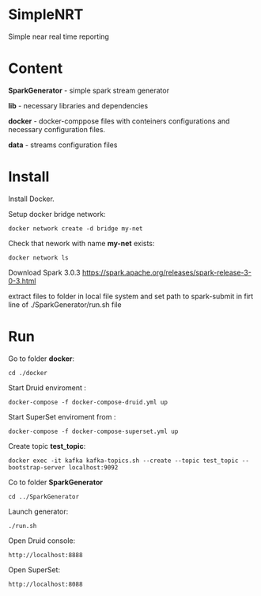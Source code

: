 # SimpleNRT
Simple near real time reporting

# Content 

**SparkGenerator** - simple spark stream generator

**lib** - necessary libraries and dependencies

**docker** - docker-comppose files with conteiners configurations and necessary configuration files.

**data** - streams configuration files

# Install

Install Docker.

Setup docker bridge network:

``docker network create -d bridge my-net``

Check that nework with name **my-net** exists:

``docker network ls``

Download Spark 3.0.3 https://spark.apache.org/releases/spark-release-3-0-3.html

extract files to folder in local file system and set path to spark-submit in firt line of ./SparkGenerator/run.sh file

# Run

Go to  folder **docker**:

``cd ./docker``

Start Druid enviroment :

``docker-compose -f docker-compose-druid.yml up``


Start SuperSet enviroment from :

``docker-compose -f docker-compose-superset.yml up``

Create topic **test_topic**:

``docker exec -it kafka kafka-topics.sh --create --topic test_topic --bootstrap-server localhost:9092``

Co to folder **SparkGenerator**

``cd ../SparkGenerator``

Launch generator:

``./run.sh``

Open Druid console:

``http://localhost:8888``

Open SuperSet:

``http://localhost:8088``